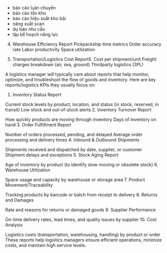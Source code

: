 - báo cáo luân chuyển
- báo cáo tồn kho
- báo cáo hiệu xuất kho bãi
- năng xuất scan
- dự báo nhu cầu
- lập kế hoạch năng lực

4. Warehouse Efficiency Report
Pickpackship time metrics
Order accuracy rate
Labor productivity
Space utilization

5. Transportation/Logistics Cost Report5.
Cost per shipment/unit
Freight charges breakdown (air, sea, ground)
Thirdparty logistics (3PL)


A logistics manager will typically care about reports that help monitor, optimize, and troubleshoot the flow of goods and inventory. Here are key reports/logistics KPIs they usually focus on:

1. Inventory Status Report

Current stock levels by product, location, and status (in stock, reserved, in transit)
Low stock and out-of-stock alerts
2. Inventory Turnover Report

How quickly products are moving through inventory
Days of inventory on hand
3. Order Fulfillment Report

Number of orders processed, pending, and delayed
Average order processing and delivery times
4. Inbound & Outbound Shipments

Shipments received and dispatched by date, supplier, or customer
Shipment delays and exceptions
5. Stock Aging Report

Age of inventory by product (to identify slow-moving or obsolete stock)
6. Warehouse Utilization

Space usage and capacity by warehouse or storage area
7. Product Movement/Traceability

Tracking products by barcode or batch from receipt to delivery
8. Returns and Damages

Rate and reasons for returns or damaged goods
9. Supplier Performance

On-time delivery rates, lead times, and quality issues by supplier
10. Cost Analysis

Logistics costs (transportation, warehousing, handling) by product or order
These reports help logistics managers ensure efficient operations, minimize costs, and maintain high service levels.